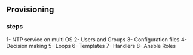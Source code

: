 ## Provisioning


### steps
1- NTP service on multi OS
2- Users and Groups
3- Configuration files
4- Decision making
5- Loops
6- Templates
7- Handlers
8- Ansble Roles

